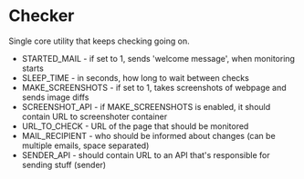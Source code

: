 # Checker

Single core utility that keeps checking going on.

* STARTED_MAIL - if set to 1, sends 'welcome message', when monitoring starts
* SLEEP_TIME - in seconds, how long to wait between checks
* MAKE_SCREENSHOTS - if set to 1, takes screenshots of webpage and sends image diffs
* SCREENSHOT_API - if MAKE_SCREENSHOTS is enabled, it should contain URL to screenshoter container
* URL_TO_CHECK - URL of the page that should be monitored
* MAIL_RECIPIENT - who should be informed about changes (can be multiple emails, space separated)
* SENDER_API - should contain URL to an API that's responsible for sending stuff (sender)
